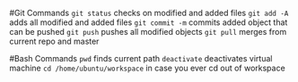 #Git Commands
```git status``` checks on modified and added files
```git add -A``` adds all modified and added files
```git commit -m``` commits added object that can be pushed
```git push``` pushes all modified objects
```git pull``` merges from current repo and master

#Bash Commands
```pwd``` finds current path
```deactivate``` deactivates virtual machine
```cd /home/ubuntu/workspace``` in case you ever cd out of workspace
